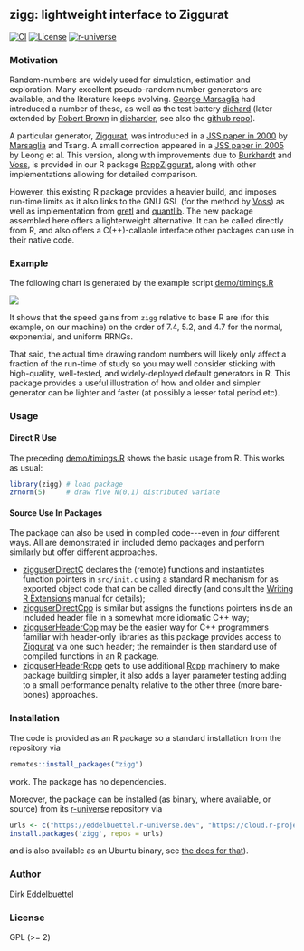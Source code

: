 
## zigg: lightweight interface to Ziggurat

[![CI](https://github.com/eddelbuettel/zigg/workflows/ci/badge.svg)](https://github.com/eddelbuettel/zigg/actions?query=workflow%3Aci)
[![License](https://eddelbuettel.github.io/badges/GPL2+.svg)](https://www.gnu.org/licenses/gpl-2.0.html)
[![r-universe](https://eddelbuettel.r-universe.dev/badges/zigg)](https://eddelbuettel.r-universe.dev/zigg)

### Motivation

Random-numbers are widely used for simulation, estimation and exploration. Many excellent
pseudo-random number generators are available, and the literature keeps evolving. [George
Marsaglia][marsaglia] had introduced a number of these, as well as the test battery [diehard][diehard]
(later extended by [Robert Brown][rgb] in [dieharder][dieharder], see also the [github
repo][dieharder gh]).

A particular generator, [Ziggurat][ziggurat], was introduced in a [JSS paper in 2000][jss2000] by
[Marsaglia] and Tsang. A small correction appeared in a [JSS paper in 2005][jss2005] by Leong et al.
This version, along with improvements due to [Burkhardt][burkardt] and [Voss][voss], is provided in
our R package [RcppZiggurat][rcppziggurat], along with other implementations allowing for detailed
comparison.

However, this existing R package provides a heavier build, and imposes run-time limits as it also
links to the GNU GSL (for the method by [Voss][voss]) as well as implementation from [gretl][gretl]
and [quantlib][quantlib]. The new package assembled here offers a lighterweight alternative. It can
be called directly from R, and also offers a C(++)-callable interface other packages can use in
their native code.

### Example

The following chart is generated by the example script [demo/timings.R][timings]

![](https://eddelbuettel.github.io/images/2025-01-05/ziggurat_base_R_comparison.png)

It shows that the speed gains from `zigg` relative to base R are (for this example, on our machine)
on the order of 7.4, 5.2, and 4.7 for the normal, exponential, and uniform RRNGs.

That said, the actual time drawing random numbers will likely only affect a fraction of the run-time
of study so you may well consider sticking with high-quality, well-tested, and widely-deployed
default generators in R.  This package provides a useful illustration of how and older and simpler
generator can be lighter and faster (at possibly a lesser total period etc).

### Usage

#### Direct R Use

The preceding [demo/timings.R][timings] shows the basic usage from R.  This works as usual:

```r
library(zigg) # load package
zrnorm(5)     # draw five N(0,1) distributed variate
```

#### Source Use In Packages

The package can also be used
in compiled code---even in _four_ different ways.  All are demonstrated in included demo
packages and perform similarly but offer different approaches.

- [zigguserDirectC][zigguserdirectC] declares the (remote) functions and
  instantiates function pointers in `src/init.c` using a standard R mechanism
  for as exported object code that can be called directly (and consult the
  [Writing R Extensions][wre] manual for details);
- [zigguserDirectCpp][zigguserdirectCpp] is similar but assigns the functions
  pointers inside an included header file in a somewhat more idiomatic C++
  way;
- [zigguserHeaderCpp][zigguserheaderCpp] may be the easier way for C++
  programmers familiar with header-only libraries as this package provides
  access to [Ziggurat][ziggurat] via one such header; the remainder is then
  standard use of compiled functions in an R package.
- [zigguserHeaderRcpp][zigguserheaderRcpp] gets to use additional
  [Rcpp][rcpp] machinery to make package building simpler, it also adds a
  layer parameter testing adding to a small performance penalty relative to
  the other three (more bare-bones) approaches.

### Installation

The code is provided as an R package so a standard installation from the repository via

```r
remotes::install_packages("zigg")
```

work. The package has no dependencies.

Moreover, the package can be installed (as binary, where available, or source) from its
[r-universe][runiverse] repository via

```r
urls <- c("https://eddelbuettel.r-universe.dev", "https://cloud.r-project.org")
install.packages('zigg', repos = urls)
```

and is also available as an Ubuntu binary, see [the docs for that][runiverseubuntu]).

### Author

Dirk Eddelbuettel

### License

GPL (>= 2)

[marsaglia]: https://en.wikipedia.org/wiki/George_Marsaglia
[diehard]: https://en.wikipedia.org/wiki/Diehard_tests
[rgb]: https://webhome.phy.duke.edu/~rgb/
[dieharder]: https://webhome.phy.duke.edu/~rgb/General/dieharder.php
[dieharder gh]: https://github.com/eddelbuettel/dieharder
[ziggurat]: https://en.wikipedia.org/wiki/Ziggurat_algorithm
[jss2000]: https://doi.org/10.18637/jss.v005.i08
[jss2005]: https://doi.org/10.18637/jss.v012.i07
[burkardt]: https://people.sc.fsu.edu/~jburkardt
[voss]: https://www.seehuhn.de/pages/ziggurat
[rcppziggurat]: https://cran.r-project.org/package=RcppZiggurat
[runiverse]: https://eddelbuettel.r-universe.dev/zigg
[runiverseubuntu]: https://docs.r-universe.dev/install/binaries.html#does-r-universe-have-linux-binaries
[gretl]: https://gretl.sf.net/
[quantlib]: https://quantlib.org
[timings]: https://github.com/eddelbuettel/zigg/blob/master/demo/timings.R
[zigguserdirectC]: https://github.com/eddelbuettel/zigg/blob/master/inst/examplePackages/directC
[zigguserdirectCpp]: https://github.com/eddelbuettel/zigg/blob/master/inst/examplePackages/directCpp
[zigguserheaderCpp]: https://github.com/eddelbuettel/zigg/blob/master/inst/examplePackages/headerCpp
[zigguserheaderRcpp]: https://github.com/eddelbuettel/zigg/blob/master/inst/examplePackages/headerRcpp
[wre]: https://rstudio.github.io/r-manuals/r-exts/System-and-foreign-language-interfaces.html#linking-to-native-routines-in-other-packages
[rcpp]: https://www.rcpp.org

